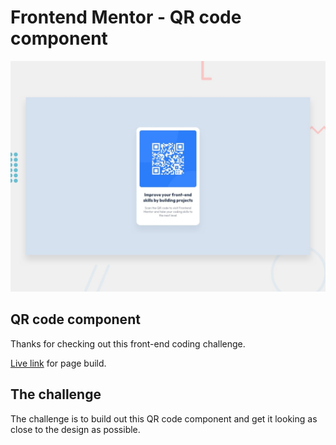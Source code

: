 # Frontend Mentor - QR code component

![Design preview for the QR code component coding challenge](./design/desktop-preview.jpg)

## QR code component

Thanks for checking out this front-end coding challenge.

[Live link](https://lewis-ingleton.github.io/qr-code-component/) for page build.

## The challenge

The challenge is to build out this QR code component and get it looking as close to the design as possible.

